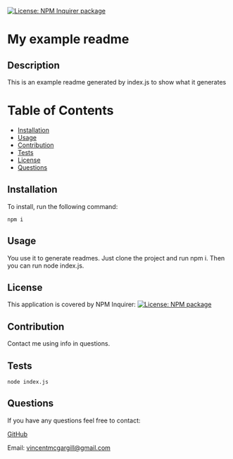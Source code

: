 [![License: NPM Inquirer package](https://img.shields.io/badge/License-NPM%20Inquirer%20Package-green.svg)](https://www.npmjs.com/package/inquirer)
 
# My example readme
 
 ## Description 
This is an example readme generated by index.js to show what it generates
 
# Table of Contents 
- [Installation](#installation) 
- [Usage](#usage) 
- [Contribution](#contribution) 
- [Tests](#tests) 
- [License](#license) 
- [Questions](#questions) 

## Installation 
To install, run the following command:
```
npm i
```

## Usage
You use it to generate readmes. Just clone the project and run npm i. Then you can run node index.js.

## License 
This application is covered by NPM Inquirer: [![License: NPM package](https://img.shields.io/badge/License-NPM%20Inquirer%20Package-green.svg)](https://www.npmjs.com/package/inquirer)
 
## Contribution 
Contact me using info in questions.
 
## Tests 
```
node index.js
```
 
## Questions 
If you have any questions feel free to contact: 
 
[GitHub](https://github.com/vmcgargill) 
 
Email: [vincentmcgargill@gmail.com](mailto:vincentmcgargill@gmail.com)